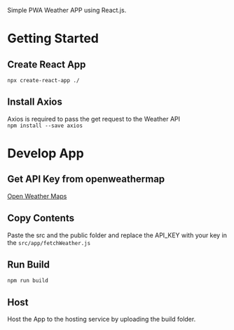 
Simple PWA Weather APP using React.js.
# Getting Started

## Create React App <br>
`npx create-react-app ./` <br>

## Install Axios <br>
Axios is required to pass the get request to the Weather API <br>
`npm install --save axios`

# Develop App
## Get API Key from openweathermap <br>
<a href="https://openweathermap.org/">Open Weather Maps</a> <br>

## Copy Contents <br>
Paste the src and the public folder and replace the API_KEY with your key in the `src/app/fetchWeather.js` <br>

## Run Build <br>
`npm run build` <br>

## Host <br>
Host the App to the hosting service by uploading the build folder.